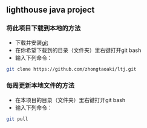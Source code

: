 ## lighthouse java project

### 将此项目下载到本地的方法
* 下载并安装[git](https://git-scm.com/)
* 在你希望下载到的目录（文件夹）里右键打开git bash
* 输入下列命令：
``` sh
git clone https://github.com/zhongtaoaki/ltj.git
```

### 每周更新本地文件的方法
* 在本项目的目录（文件夹）里右键打开git bash
* 输入下列命令：
``` sh
git pull
```
